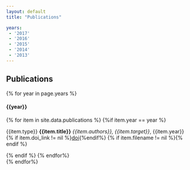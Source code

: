 ```yaml
---
layout: default
title: "Publications"

years:
 - '2017'
 - '2016'
 - '2015'
 - '2014'
 - '2013'
---
```


## Publications

<!-- Incluir publicações no arquivo publications.csv, no diretório _data -->

{% for year in page.years %}

<div class="panel panel-default">
<div class="panel-heading">
      <h4 class="panel-title">{{year}}</h4>
    </div>
<div class="panel-body">
{% for item in site.data.publications %}
{%if item.year == year %}
<div>
<p><span class="label label-primary">{{item.type}}</span> <strong>{{item.title}}</strong>
<em>{{item.authors}}, {{item.target}}</em>, {{item.year}} 
{% if item.doi_link != nil %}<a href="{{item.doi_link}}"><span class="badge">doi</span></a>{%endif%}
{% if item.filename != nil %}<a href="{{item.filename}}"><span class="glyphicon glyphicon-download-alt" aria-hidden="true"></span></a>{% endif %}
</p>
</div>
{% endif %}
{% endfor%}
</div>
</div>
{% endfor%}
